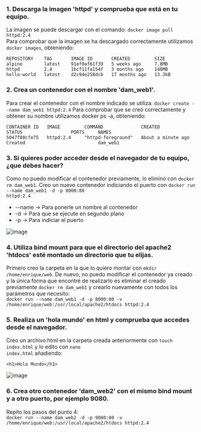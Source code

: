 ### 1. Descarga la imagen 'httpd' y comprueba que está en tu equipo.

La imagen se puede descargar con el comando: <code>docker image pull httpd:2.4</code>  
Para comprobar que la imagen se ha descargado correctamente utilizamos <code>docker images</code>, obteniendo:  
~~~
REPOSITORY    TAG       IMAGE ID       CREATED         SIZE
alpine        latest    91ef0af61f39   5 weeks ago     7.8MB
httpd         2.4       1bcf11fa154f   3 months ago    148MB
hello-world   latest    d2c94e258dcb   17 months ago   13.3kB
~~~

### 2. Crea un contenedor con el nombre 'dam_web1'.

Para crear el contenedor con el nombre indicado se utiliza: <code>docker create --name dam_web1 httpd:2.4</code>
Para comprobar que se creó correctamente y obtener su nombre utilizamos docker ps -a, obteniendo:  
~~~
CONTAINER ID   IMAGE         COMMAND              CREATED              STATUS                  PORTS     NAMES
5047f80cfe75   httpd:2.4     "httpd-foreground"   About a minute ago   Created                           dam_web1
~~~

### 3. Si quieres poder acceder desde el navegador de tu equipo, ¿que debes hacer?

Como no puedo modificar el contenedor previamente, lo elimino con <code>docker rm dam_web1</code>.
Creo un nuevo contenedor indiciando el puerto con <code>docker run --name dam_web1 -d -p 8000:80 httpd:2.4</code>
- --name -> Para ponerle un nombre al contenedor
- -d -> Para que se ejecute en segundo plano
- -p -> Para indiciar el puerto   

![image](https://github.com/user-attachments/assets/db08b0fa-5540-4722-9343-87849dca4c78)   
   

### 4. Utiliza bind mount para que el directorio del apache2 'htdocs' esté montado un directorio que tu elijas.

Primero creo la carpeta en la que lo quiero montar con <code>mkdir /home/enrique/web</code>. 
De nuevo, no puedo modificar el contenedor ya creado y la única forma que encontré de realizarlo es eliminar el creado previamente <code>docker rm dam_web1</code> y crearlo nuevamente con todos los parámetros que necesito:    
<code>docker run --name dam_web1 -d -p 8000:80 -v /home/enrique/web:/usr/local/apache2/htdocs httpd:2.4</code>   

### 5. Realiza un 'hola mundo' en html y comprueba que accedes desde el navegador.

Creo un archivo html en la carpeta creada anteriormente con <code>touch index.html</code> y lo edito con <code>nano index.html</code> añadiendo:   
~~~
<h1>Hola Mundo</h1>
~~~

![image](https://github.com/user-attachments/assets/ad57d099-875c-4dbb-92e0-a1faa1cf6258)   

### 6. Crea otro contenedor 'dam_web2' con el mismo bind mount y a otro puerto, por ejemplo 9080.

Repito los pasos del punto 4:    
<code>docker run --name dam_web2 -d -p 9080:80 -v /home/enrique/web:/usr/local/apache2/htdocs httpd:2.4</code>  
